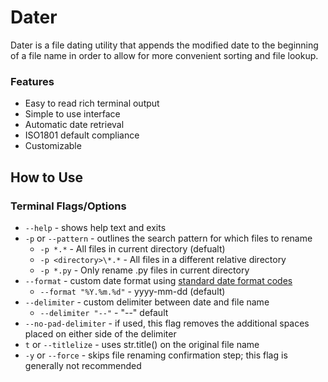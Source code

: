Dater
=================================

Dater is a file dating utility that appends the modified date to the beginning of a file name in order to allow for more
convenient sorting and file lookup.

### Features ###

- Easy to read rich terminal output
- Simple to use interface
- Automatic date retrieval
- ISO1801 default compliance
- Customizable

## How to Use ##

### Terminal Flags/Options ###

- `--help` - shows help text and exits
- `-p` or `--pattern` - outlines the search pattern for which files to rename
  - `-p *.*` - All files in current directory (defualt)
  - `-p <directory>\*.*` - All files in a different relative directory
  - `-p *.py` - Only rename .py files in current directory
- `--format` - custom date format using [standard date format codes](https://docs.python.org/3.12/library/datetime.html#strftime-strptime-behavior)
  - `--format "%Y.%m.%d"` - yyyy-mm-dd (default)
- `--delimiter` - custom delimiter between date and file name
  - `--delimiter "--"` - "--" default
- `--no-pad-delimiter` - if used, this flag removes the additional spaces placed on either side of the delimiter
- `t` or `--titlelize` - uses str.title() on the original file name
- `-y` or `--force` - skips file renaming confirmation step; this flag is generally not recommended

